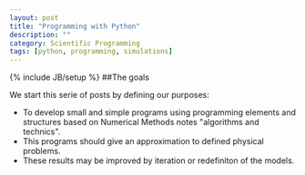 ```yaml
---
layout: post
title: "Programming with Python"
description: ""
category: Scientific Programming
tags: [python, programming, simulations]
---
```

{% include JB/setup %}
##The goals

We start this serie of posts by defining our purposes:

* To develop small and simple programs using programming elements and structures based on Numerical Methods notes "algorithms and technics".
* This programs should give an approximation to defined physical problems.
* These results may be improved by iteration or redefiniton of the models.

